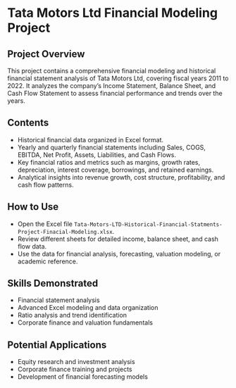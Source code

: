  # Tata Motors Ltd Financial Modeling Project

## Project Overview
This project contains a comprehensive financial modeling and historical financial statement analysis of Tata Motors Ltd, covering fiscal years 2011 to 2022. It analyzes the company’s Income Statement, Balance Sheet, and Cash Flow Statement to assess financial performance and trends over the years.

## Contents
- Historical financial data organized in Excel format.
- Yearly and quarterly financial statements including Sales, COGS, EBITDA, Net Profit, Assets, Liabilities, and Cash Flows.
- Key financial ratios and metrics such as margins, growth rates, depreciation, interest coverage, borrowings, and retained earnings.
- Analytical insights into revenue growth, cost structure, profitability, and cash flow patterns.

## How to Use
- Open the Excel file `Tata-Motors-LTD-Historical-Financial-Statments-Project-Finacial-Modeling.xlsx`.
- Review different sheets for detailed income, balance sheet, and cash flow data.
- Use the data for financial analysis, forecasting, valuation modeling, or academic reference.

## Skills Demonstrated
- Financial statement analysis
- Advanced Excel modeling and data organization
- Ratio analysis and trend identification
- Corporate finance and valuation fundamentals

## Potential Applications
- Equity research and investment analysis
- Corporate finance training and projects
- Development of financial forecasting models
